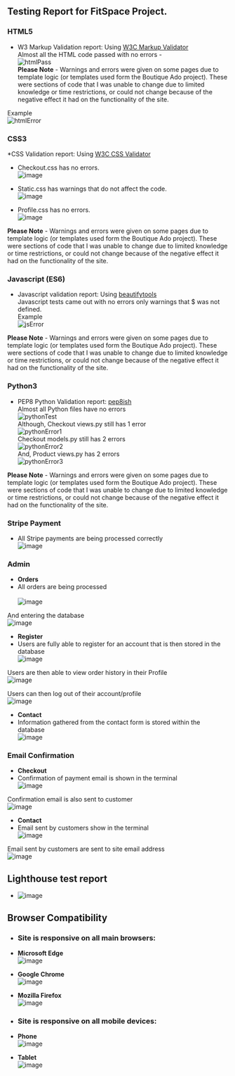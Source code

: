## Testing Report for FitSpace Project.

### HTML5 

* W3 Markup Validation report: Using [W3C Markup Validator](https://validator.w3.org/)<br>
Almost all the HTML code passed with no errors - <br>
![htmlPass](https://user-images.githubusercontent.com/95102264/201435675-4fbbdf42-c2f9-4922-8377-d4077d32f20e.png)<br>
**Please Note** - Warnings and errors were given on some pages due to template logic (or templates used form the Boutique Ado project). These were sections of code that I was unable to change due to limited knowledge or time restrictions, or could not change because of the negative effect it had on the functionality of the site.<br>

Example<br>
![htmlError](https://user-images.githubusercontent.com/95102264/201492350-e81c45c8-3fe4-4f54-8c78-b9f96abd36e5.png)

### CSS3 
*CSS Validation report: Using [W3C CSS Validator](https://jigsaw.w3.org/css-validator/)<br>

* Checkout.css has no errors. <br>
![image](https://user-images.githubusercontent.com/95102264/201081802-d9a82003-a816-4478-bc99-640d591de7d9.png)

* Static.css has warnings that do not affect the code. <br>
![image](https://user-images.githubusercontent.com/95102264/201081663-98a78196-7a0d-4457-bbed-1c626ffd0333.png)

* Profile.css has no errors. <br>
![image](https://user-images.githubusercontent.com/95102264/201437098-7be56b9e-0d28-469f-9d64-e4c2a23e1a4e.png)<br>

**Please Note** - Warnings and errors were given on some pages due to template logic (or templates used form the Boutique Ado project). These were sections of code that I was unable to change due to limited knowledge or time restrictions, or could not change because of the negative effect it had on the functionality of the site.<br>

### Javascript (ES6) 

* Javascript validation report: Using [beautifytools](https://beautifytools.com/javascript-validator.php)<br>
Javascript tests came out with no errors only warnings that $ was not defined.<br>
Example <br>
![jsError](https://user-images.githubusercontent.com/95102264/201492529-d2b4144f-64ce-4271-b8d6-1ade099e636b.png)<br>

**Please Note** - Warnings and errors were given on some pages due to template logic (or templates used form the Boutique Ado project). These were sections of code that I was unable to change due to limited knowledge or time restrictions, or could not change because of the negative effect it had on the functionality of the site.<br>

### Python3 

* PEP8 Python Validation report: [pep8ish](https://pep8ish.herokuapp.com/)<br>
Almost all Python files have no errors<br>
![pythonTest](https://user-images.githubusercontent.com/95102264/201492664-fb130a63-f954-4044-86b9-fb6f3ad1f7d6.png)<br>
Although, Checkout views.py still has 1 error <br>
![pythonError1](https://user-images.githubusercontent.com/95102264/201492831-1a4e2e18-05a6-4b2c-b47b-2a5c7f8c3b59.png)<br>
Checkout models.py still has 2 errors <br>
![pythonError2](https://user-images.githubusercontent.com/95102264/201492895-7ea1eb8c-9c8c-4373-9d22-ced84453c895.png)<br>
And, Product views.py has 2 errors <br>
![pythonError3](https://user-images.githubusercontent.com/95102264/201492987-80f7467e-9e2f-4576-b8e9-92f05c2c5e7f.png)


**Please Note** - Warnings and errors were given on some pages due to template logic (or templates used form the Boutique Ado project). These were sections of code that I was unable to change due to limited knowledge or time restrictions, or could not change because of the negative effect it had on the functionality of the site.<br>

### Stripe Payment

* All Stripe payments are being processed correctly<br>
![image](https://user-images.githubusercontent.com/95102264/201218882-86b79ac6-cc17-415b-a188-ac6fc2b046ef.png)

### Admin

* **Orders**
* All orders are being processed <br>  
![image](https://user-images.githubusercontent.com/95102264/201215815-f0250465-525b-4476-8066-5d3bec728113.png)<br>

And entering the database <br>
![image](https://user-images.githubusercontent.com/95102264/201216126-fa7b36d5-2bb4-4252-a797-9cff81cdc88c.png)

* **Register**
* Users are fully able to register for an account that is then stored in the database<br>
![image](https://user-images.githubusercontent.com/95102264/201216666-34ebb66e-b698-4123-ad12-cc1794833385.png)<br>

Users are then able to view order history in their Profile <br>
![image](https://user-images.githubusercontent.com/95102264/201217048-34840a0d-53cd-47f2-805e-2e32517772cb.png)<br>

Users can then log out of their account/profile <br>
![image](https://user-images.githubusercontent.com/95102264/201217404-e37fdeb1-c76f-4a64-8b47-c23174adfa8b.png)

* **Contact**
* Information gathered from the contact form is stored within the database <br>
![image](https://user-images.githubusercontent.com/95102264/201218298-7e504117-d94d-4ffb-8b8c-319a47e69f96.png)

### Email Confirmation

* **Checkout** 
* Confirmation of payment email is shown in the terminal<br>
![image](https://user-images.githubusercontent.com/95102264/201415640-83ab3561-34c6-451c-8b07-b7494757c3d9.png)<br>

Confirmation email is also sent to customer <br>
![image](https://user-images.githubusercontent.com/95102264/201422817-a9655999-de3f-490d-88c7-5308939b9482.png)

* **Contact**
* Email sent by customers show in the terminal<br>
![image](https://user-images.githubusercontent.com/95102264/201416497-71e99d41-68e8-4d7f-9b76-8f56e1f34f37.png)<br>

Email sent by customers are sent to site email address<br>
![image](https://user-images.githubusercontent.com/95102264/201417935-a260b501-731f-4802-a55d-224e206d902e.png)



## Lighthouse test report

* ![image](https://user-images.githubusercontent.com/95102264/200916026-ce92c4e1-8dd3-49dd-8e3e-8718644954d1.png)

## Browser Compatibility

* ### Site is responsive on all main browsers:

* **Microsoft Edge** <br>
![image](https://user-images.githubusercontent.com/95102264/200917199-a76f072b-3559-435e-a8ab-580bac68bf6c.png)

* **Google Chrome** <br>
![image](https://user-images.githubusercontent.com/95102264/200917558-3b8923f0-1aea-4da6-9eba-fd10aa62ab80.png)

* **Mozilla Firefox** <br>
![image](https://user-images.githubusercontent.com/95102264/200918257-aab2228c-8729-4c20-8cbd-0c31a00e8246.png)

* ### Site is responsive on all mobile devices:

* **Phone** <br>
![image](https://user-images.githubusercontent.com/95102264/200919414-61d02a1b-33f1-4424-915e-cc59ada0a957.png)


* **Tablet** <br>
![image](https://user-images.githubusercontent.com/95102264/200919700-bc1d34a3-699a-4daa-82b2-e68108bd2802.png)